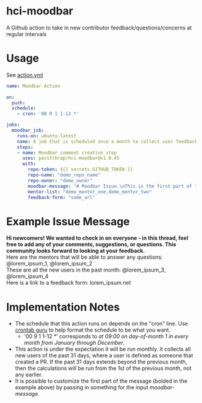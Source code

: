# hci-moodbar
A Github action to take in new contributor feedback/questions/concerns at regular intervals

# Usage

See [action.yml](action.yml)

```yaml
name: Moodbar Action
  
on:
  push:
  schedule:
    - cron: '00 9 1 1-12 *'

jobs:
  moodbar_job:
    runs-on: ubuntu-latest
    name: A job that is scheduled once a month to collect user feedback
    steps:
    - name: Moodbar comment creation step
      uses: pavitthrap/hci-moodbar@v1.0.45
      with:
        repo-token: ${{ secrets.GITHUB_TOKEN }}
        repo-name: "demo_repo_name"
        repo-owner: "demo_owner"
        moodbar-message: "# Moodbar Issue.\nThis is the first part of the message to be displayed."
        mentor-list: "demo_mentor_one,demo_mentor_two"
        feedback-form: "some_url"
```


# Example Issue Message 

__Hi newcomers! We wanted to check in on everyone - in this thread, feel free to add any of your comments, suggestions, or questions. This community looks forward to looking at your feedback.__  
Here are the mentors that will be able to answer any questions: @lorem_ipsum_1, @lorem_ipsum_2  
These are all the new users in the past month: @lorem_ipsum_3, @lorem_ipsum_4  
Here is a link to a feedback form: lorem_ipsum.net

# Implementation Notes 
- The schedule that this action runs on depends on the "cron" line. Use [crontab guru](https://crontab.guru/) to help format the schedule to be what you want. 
  - '00 9 1 1-12 \*' corresponds to *at 09:00 on day-of-month 1 in every month from January through December*.
- This action is under the expectation it will be run monthly. It collects all new users of the past 31 days, where a user is defined as someone that created a PR. If the past 31 days extends beyond the previous month, then the calculations will be run from the 1st of the previous month, not any earlier. 
- It is possible to customize the first part of the message (bolded in the example above) by passing in something for the input *moodbar-message*. 